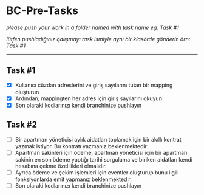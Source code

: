 # BC-Pre-Tasks
*please push your work in a folder named with task name eg. Task #1*

*lütfen pushladığınız çalışmayı task ismiyle aynı bir klasörde gönderin örn: Task #1*

---


## Task #1


- [x] Kullanıcı cüzdan adreslerini ve giriş sayılarını tutan bir mapping oluşturun
- [x] Ardından, mappingten her adres için giriş sayılarını okuyun
- [x] Son olaraki kodlarınızı kendi branchinize pushlayın

## Task #2


- [ ] Bir apartman yöneticisi aylık aidatları toplamak için bir akıllı kontrat yazmak istiyor. Bu kontratı yazmanız beklenmektedir:
- [ ] Apartman sakinleri için ödeme, apartman yöneticisi için bir apartman sakinin en son ödeme yaptığı tarihi sorgulama ve biriken aidatları kendi hesabına çekme özelllikleri olmalıdır.
- [ ] Ayrıca ödeme ve çekim işlemleri için eventler oluşturup bunu ilgili fonksiyonlarda emit yapmanız beklenmektedir.
- [ ] Son olaraki kodlarınızı kendi branchinize pushlayın
